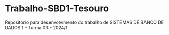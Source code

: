 # Trabalho-SBD1-Tesouro
Repositório para desenvolvimento do trabalho de SISTEMAS DE BANCO DE DADOS 1 - Turma 03 - 2024/1
